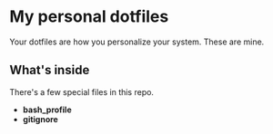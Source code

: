 # My personal dotfiles
Your dotfiles are how you personalize your system. These are mine.

## What's inside
There's a few special files in this repo.
- **bash_profile**
- **gitignore**
